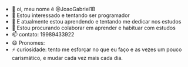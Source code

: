 - 👋  oi, meu nome é @JoaoGabriel1B
- 👀 Estou interessado e tentando ser programador
- 🌱 E atualmente estou aprendendo e tentando me dedicar nos estudos
- 💞️ Estou procurando colaborar em aprender e habituar com estudos 
- 📫 contato: 19989433922
- 😄 Pronomes: 
- ⚡ curiosidade: tento me esforçar no que eu faço e as vezes um pouco carismático, e mudar cada vez mais cada dia.

<!---
JoaoGabriel1B/JoaoGabriel1B is a ✨ special ✨ repository because its `README.md` (this file) appears on your GitHub profile.
You can click the Preview link to take a look at your changes.
--->
